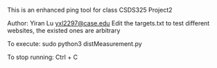 This is an enhanced ping tool for class CSDS325 Project2

Author: Yiran Lu yxl2297@case.edu
Edit the targets.txt to test different websites, the existed ones are arbitrary

To execute: sudo python3 distMeasurement.py

To stop running: Ctrl + C

